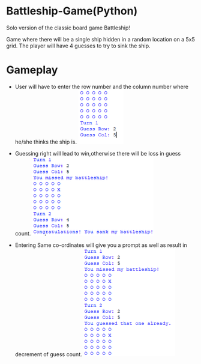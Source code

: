 # Battleship-Game(Python)

Solo version of the classic board game Battleship!

Game where there will be a single ship hidden in a random location on a 5x5 grid.
The player will have 4 guesses to try to sink the ship.

# Gameplay

* User will have to enter the  row number and the column number where he/she thinks the ship is.
![dda](https://github.com/VersatileVishal/Battleship/blob/master/img/Battleship%20row%20an%20column.png)


* Guessing right will lead to win,otherwise there will be loss in guess count.
![dda](https://github.com/VersatileVishal/Battleship/blob/master/img/Battleship%20Guessing%20right%20or%20wrong.PNG)

* Entering Same co-ordinates will give you a prompt as well as result in decrement of guess count.
![dda](https://github.com/VersatileVishal/Battleship/blob/master/img/Battleship%20Guess%20same%20agin.PNG)

